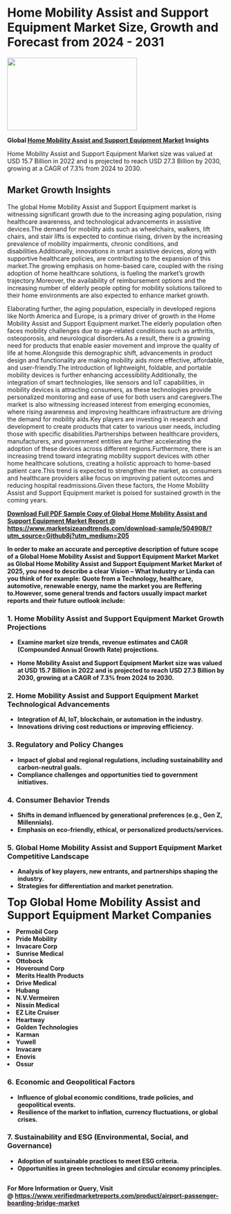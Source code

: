 <H1>Home Mobility Assist and Support Equipment Market Size, Growth and Forecast from 2024 - 2031</H1><img class="aligncenter size-medium wp-image-584254" src="https://thirdeyenews.in/wp-content/uploads/2024/09/Global-Market-Research-300x168.jpeg" alt="" width="300" height="168" /><p><strong>Global&nbsp;<a href="https://www.marketsizeandtrends.com/download-sample/504908/?utm_source=Github8j?utm_medium=205">Home Mobility Assist and Support Equipment Market</a> Insights</strong></p><p>Home Mobility Assist and Support Equipment Market size was valued at USD 15.7 Billion in 2022 and is projected to reach USD 27.3 Billion by 2030, growing at a CAGR of 7.3% from 2024 to 2030.</p><p><h2>Market Growth Insights</h2> <p>The global Home Mobility Assist and Support Equipment market is witnessing significant growth due to the increasing aging population, rising healthcare awareness, and technological advancements in assistive devices.The demand for mobility aids such as wheelchairs, walkers, lift chairs, and stair lifts is expected to continue rising, driven by the increasing prevalence of mobility impairments, chronic conditions, and disabilities.Additionally, innovations in smart assistive devices, along with supportive healthcare policies, are contributing to the expansion of this market.The growing emphasis on home-based care, coupled with the rising adoption of home healthcare solutions, is fueling the market’s growth trajectory.Moreover, the availability of reimbursement options and the increasing number of elderly people opting for mobility solutions tailored to their home environments are also expected to enhance market growth.</p> <p><strong><a href="#"></a></strong></p> <p>Elaborating further, the aging population, especially in developed regions like North America and Europe, is a primary driver of growth in the Home Mobility Assist and Support Equipment market.The elderly population often faces mobility challenges due to age-related conditions such as arthritis, osteoporosis, and neurological disorders.As a result, there is a growing need for products that enable easier movement and improve the quality of life at home.Alongside this demographic shift, advancements in product design and functionality are making mobility aids more effective, affordable, and user-friendly.The introduction of lightweight, foldable, and portable mobility devices is further enhancing accessibility.Additionally, the integration of smart technologies, like sensors and IoT capabilities, in mobility devices is attracting consumers, as these technologies provide personalized monitoring and ease of use for both users and caregivers.The market is also witnessing increased interest from emerging economies, where rising awareness and improving healthcare infrastructure are driving the demand for mobility aids.Key players are investing in research and development to create products that cater to various user needs, including those with specific disabilities.Partnerships between healthcare providers, manufacturers, and government entities are further accelerating the adoption of these devices across different regions.Furthermore, there is an increasing trend toward integrating mobility support devices with other home healthcare solutions, creating a holistic approach to home-based patient care.This trend is expected to strengthen the market, as consumers and healthcare providers alike focus on improving patient outcomes and reducing hospital readmissions.Given these factors, the Home Mobility Assist and Support Equipment market is poised for sustained growth in the coming years.</p> <p><strong><a href="#"></p><p><span class=""><strong>Download Full PDF Sample Copy of Global Home Mobility Assist and Support Equipment Market Report</strong> @ <a href="https://www.marketsizeandtrends.com/download-sample/504908/?utm_source=Github8j?utm_medium=205" target="_blank">https://www.marketsizeandtrends.com/download-sample/504908/?utm_source=Github8j?utm_medium=205</a></span></p><p>In order to make an accurate and perceptive description of future scope of a Global&nbsp;Home Mobility Assist and Support Equipment Market Market as Global&nbsp;Home Mobility Assist and Support Equipment Market Market of 2025, you need to describe a clear Vision &ndash; What Industry or Linda can you think of for example: Quote from a Technology, healthcare, automotive, renewable energy, name the market you are Reffering to.However, some general trends and factors usually impact market reports and their future outlook include:</p><h3>1.&nbsp;<strong>Home Mobility Assist and Support Equipment Market Growth Projections</strong></h3><ul><li>Examine market size trends, revenue estimates and CAGR (Compounded Annual Growth Rate) projections.</li><li><p>Home Mobility Assist and Support Equipment Market size was valued at USD 15.7 Billion in 2022 and is projected to reach USD 27.3 Billion by 2030, growing at a CAGR of 7.3% from 2024 to 2030.</p></li></ul><h3>2.&nbsp;<strong>Home Mobility Assist and Support Equipment Market Technological Advancements</strong></h3><ul><li>Integration of AI, IoT, blockchain, or automation in the industry.</li><li>Innovations driving cost reductions or improving efficiency.</li></ul><h3>3.&nbsp;<strong>Regulatory and Policy Changes</strong></h3><ul><li>Impact of global and regional regulations, including sustainability and carbon-neutral goals.</li><li>Compliance challenges and opportunities tied to government initiatives.</li></ul><h3>4.&nbsp;<strong>Consumer Behavior Trends</strong></h3><ul><li>Shifts in demand influenced by generational preferences (e.g., Gen Z, Millennials).</li><li>Emphasis on eco-friendly, ethical, or personalized products/services.</li></ul><h3>5.&nbsp;<strong>Global Home Mobility Assist and Support Equipment Market Competitive Landscape</strong></h3><ul><li>Analysis of key players, new entrants, and partnerships shaping the industry.</li><li>Strategies for differentiation and market penetration.</li></ul><p data-pm-slice="1 1 []"><span style="color: inherit; font-family: inherit; font-size: 25px;">Top Global Home Mobility Assist and Support Equipment Market Companies</span></p><div class="" data-test-id=""><p><li>Permobil Corp</li><li> Pride Mobility</li><li> Invacare Corp</li><li> Sunrise Medical</li><li> Ottobock</li><li> Hoveround Corp</li><li> Merits Health Products</li><li> Drive Medical</li><li> Hubang</li><li> N.V.Vermeiren</li><li> Nissin Medical</li><li> EZ Lite Cruiser</li><li> Heartway</li><li> Golden Technologies</li><li> Karman</li><li> Yuwell</li><li> Invacare</li><li> Enovis</li><li> Ossur</li></p></div><h3>6.&nbsp;<strong>Economic and Geopolitical Factors</strong></h3><ul><li>Influence of global economic conditions, trade policies, and geopolitical events.</li><li>Resilience of the market to inflation, currency fluctuations, or global crises.</li></ul><h3>7.&nbsp;<strong>Sustainability and ESG (Environmental, Social, and Governance)</strong></h3><ul><li>Adoption of sustainable practices to meet ESG criteria.</li><li>Opportunities in green technologies and circular economy principles.</li></ul><h2><strong style="font-size: 14px;">For More Information or Query, Visit @&nbsp;</strong><a style="background-color: #ffffff; font-size: 14px;" href="https://www.marketsizeandtrends.com/report/home-mobility-assist-and-support-equipment-market/" target="_blank">https://www.verifiedmarketreports.com/product/airport-passenger-boarding-bridge-market</a></h2>